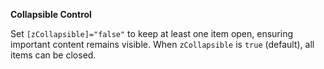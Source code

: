 **Collapsible Control**

Set `[zCollapsible]="false"` to keep at least one item open, ensuring important content remains visible. When `zCollapsible` is `true` (default), all items can be closed.
